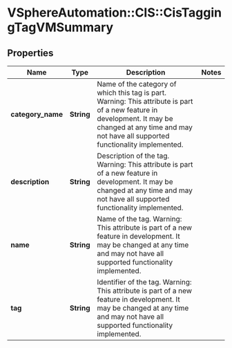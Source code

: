 # VSphereAutomation::CIS::CisTaggingTagVMSummary

## Properties
Name | Type | Description | Notes
------------ | ------------- | ------------- | -------------
**category_name** | **String** | Name of the category of which this tag is part. Warning: This attribute is part of a new feature in development. It may be changed at any time and may not have all supported functionality implemented. | 
**description** | **String** | Description of the tag. Warning: This attribute is part of a new feature in development. It may be changed at any time and may not have all supported functionality implemented. | 
**name** | **String** | Name of the tag. Warning: This attribute is part of a new feature in development. It may be changed at any time and may not have all supported functionality implemented. | 
**tag** | **String** | Identifier of the tag. Warning: This attribute is part of a new feature in development. It may be changed at any time and may not have all supported functionality implemented. | 


